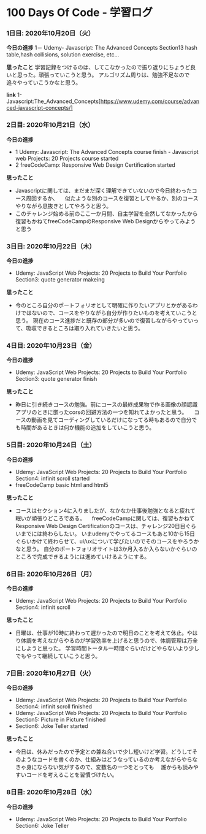 # 100 Days Of Code - 学習ログ
### 1日目: 2020年10月20日（火）

**今日の進捗**
 1－ Udemy- Javascript: The Advanced Concepts Section13
         hash table,hash collisions, solution exercise, etc...
         
**思ったこと**
  学習記録をつけるのは、してこなかったので振り返りにちょうど良いと思った。頑張っていこうと思う。
  アルゴリズム周りは、勉強不足なので追々やっていこうかなと思う。
  
**link**
1-Javascript:The_Advanced_Concepts[https://www.udemy.com/course/advanced-javascript-concepts/]

### 2日目: 2020年10月21日（水）

**今日の進捗**
 - 1 Udemy: Javascript: The Advanced Concepts course finish
           - Javascript web Projects: 20 Projects course started 
 - 2 freeCodeCamp: Responsive Web Design Certification started
 
 **思ったこと**
  - Javascriptに関しては、まだまだ深く理解できていないので今日終わったコース周回するか、
  　似たような別のコースを復習としてやるか、別のコースやりながら息抜きとしてやろうと思う。
  - このチャレンジ始める前のここ一か月間、自主学習を全然してなかったから復習もかねてfreeCodeCampのResponsive Web Designからやってみようと思う
  
### 3日目: 2020年10月22日（木）
**今日の進捗**
 - Udemy: JavaScript Web Projects: 20 Projects to Build Your Portfolio Section3: quote generator makeing
   
**思ったこと**
 - 今のところ自分のポートフォリオとして明確に作りたいアプリとかがあるわけではないので、コースをやりながら自分が作りたいものを考えていこうと思う。
   現在のコース進捗だと既存の部分が多いので復習しながらやっていって、吸収できるところは取り入れていきたいと思う。
   
### 4日目: 2020年10月23日（金）
**今日の進捗**
 - Udemy: JavaScript Web Projects: 20 Projects to Build Your Portfolio Section3: quote generator finish
 
**思ったこと**
 - 昨日に引き続きコースの勉強。前にコースの最終成果物で作る画像の顔認識アプリのときに嵌ったcorsの回避方法の一つを知れてよかったと思う。
 　コースの動画を見てコーディングしているだけになってる時もあるので自分でも時間があるときは何か機能の追加をしていこうと思う。

### 5日目: 2020年10月24日（土）
**今日の進捗**
 - Udemy: JavaScript Web Projects: 20 Projects to Build Your Portfolio Section4: infinit scroll started
 - freeCodeCamp basic html and html5
 
**思ったこと**
 - コースはセクション4に入りましたが、なかなか仕事後勉強となると疲れて眠いが頑張りどころである。
 　freeCodeCampに関しては、復習もかねてResponsive Web Design Certificationのコースは、チャレンジ20日目ぐらいまでには終わらしたい。
  いまudemyでやってるコースもあと10から15日ぐらいかけて終わらせて、ui/uxについて学びたいのでそのコースをやろうかなと思う。
  自分のポートフォリオサイトは3か月入るか入らないかぐらいのところで完成できるようには進めていけるようにする。
  

### 6日目: 2020年10月26日（月）
**今日の進捗**
 - Udemy: JavaScript Web Projects: 20 Projects to Build Your Portfolio Section4: infinit scroll
 
**思ったこと**
 - 日曜は、仕事が10時に終わって遅かったので明日のことを考えて休止。やはり体調を考えながらやるのが学習効率を上げると思うので、体調管理は万全にしようと思った。
   学習時間トータル一時間ぐらいだけどやらないより少しでもやって継続していこうと思う。
   
### 7日目: 2020年10月27日（火）
**今日の進捗**
 - Udemy: JavaScript Web Projects: 20 Projects to Build Your Portfolio Section4: infinit scroll finished
 - Udemy: JavaScript Web Projects: 20 Projects to Build Your Portfolio Section5: Picture in Picture finished
 - Section6: Joke Teller started
 
**思ったこと**
 - 今日は、休みだったので予定との兼ね合いで少し短いけど学習。どうしてそのようなコードを書くのか、仕組みはどうなっているのか考えながらやらなきゃ身にならない気がするので、変数名の一つをとっても
 　誰からも読みやすいコードを考えることを習慣づけたい。

### 8日目: 2020年10月28日（水）
**今日の進捗**
 - Udemy: JavaScript Web Projects: 20 Projects to Build Your Portfolio Section6: Joke Teller
 
